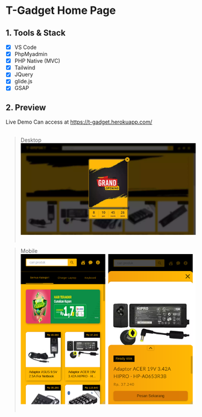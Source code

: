 # T-Gadget Home Page

## 1. Tools & Stack
- [x] VS Code
- [x] PhpMyadmin
- [x] PHP Native (MVC)
- [x] Tailwind
- [x] JQuery
- [x] glide.js
- [x] GSAP

## 2. Preview
Live Demo Can access at <a href="https://t-gadget.herokuapp.com/">https://t-gadget.herokuapp.com/</a> <br><br>

> Desktop
> <img src="screenshoot/popup.webp" width="860px" /><br><br>

> Mobile <br>
> <img src="screenshoot/mobile.png" width="860px" /><br><br>